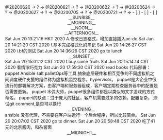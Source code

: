 <link rel="stylesheet"  type="text/css" href="s-activity.css"/>
<td-dc>@20200620 → ? → @20200621 → ? → @20200622 → ? → @20200624 → ? → @20200627 → ? → @20200705 → ? ⇒ @20200721 → ? ⇒ </td-dc>
- [ ]    
- [ ]    
- [ ]    

<center><tb-dc>__SUNRISE__</tb-dc></center>
<center><tb-dc>__MORNING__</tb-dc></center>
<center><tb-dc>__NOON__</tb-dc></center>
<center><tb-dc>__AFTERNOON__</tb-dc></center>
<ac-dc>Sat Jun 20 13:21:16 HKT 2020 A.修改日志格式，增加直接插入ac-dc</ac-dc>
<feedback>Sat Jun 20 14:21:20 CST 2020 f.基本完成格式化的笔记</feedback>
<idea>Sat Jun 20 14:26:27 CST 2020 i.bf的测试</idea>
<ac-dc>Sat Jun 20 14:36:29 CST 2020 go to lunch</ac-dc>
<center><tb-dc>__SUNSET__</tb-dc></center>
<feedback>Sat Jun 20 15:01:12 CST 2020 f.buy some fruits</feedback>
<ac-dc>Sat Jun 20 15:14:14 CST 2020 看情浓巧克力</ac-dc>
<result>Sat Jun 20 17:59:30 CST 2020 read books</result>
代码部署：puppet Ansible salt palletOps等工具  
抽象底层硬件和相互竞争的不同虚拟机之间调度硬件支援的组件称为虚拟机监控程序，hypervisor。  
puppet是大企业中很流行的部署解决方案，由客户端和服务器组成，客户端定期检查服务器中的配置是否需要更新。  
puppet 木偶大师，puppet很多组件都是以类似的文字游戏的方式命名。  
puppet的缺点：过于庞大的社区，客户机需要过多的依赖，配置复杂。  
测试git comment,是否可以换行
<center><tb-dc>__EVENING__</tb-dc></center>
ansible 没有代理，不需要在客户端运行一个后台程序，所以比较简单。  
<ac-dc>Sat Jun 20 20:07:02 CST 2020 go to dinner.</ac-dc>
<ac-dc>Sat Jun 20 20:58:48 CST 2020 吃了41元的北京酱肉，和杂酱面</ac-dc>
<center><tb-dc>__MIDNIGHT__</tb-dc></center>
